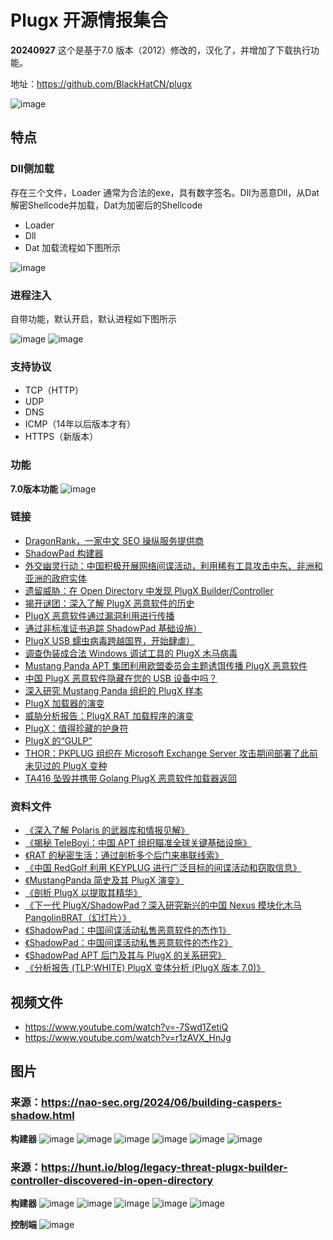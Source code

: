 # Plugx 开源情报集合

**20240927**
这个是基于7.0 版本（2012）修改的，汉化了，并增加了下载执行功能。  

地址：https://github.com/BlackHatCN/plugx  

![image](https://github.com/user-attachments/assets/8e1a1d8f-e0c5-4d4f-8a02-e997316c9d78)



## 特点
### Dll侧加载
存在三个文件，Loader 通常为合法的exe，具有数字签名。Dll为恶意Dll，从Dat解密Shellcode并加载，Dat为加密后的Shellcode
- Loader 
- Dll 
- Dat 
加载流程如下图所示

![image](https://github.com/user-attachments/assets/e09636f0-c8af-42c4-9091-91dec8ee1a83)


### 进程注入
自带功能，默认开启，默认进程如下图所示   

![image](https://github.com/user-attachments/assets/3f9fd336-d62c-49d9-8c06-acfdac074e60)
![image](https://github.com/user-attachments/assets/a7845fba-cea6-42ca-8d01-7f5052eebba7)



### 支持协议
- TCP（HTTP）
- UDP
- DNS
- ICMP（14年以后版本才有）
- HTTPS（新版本）


### 功能
**7.0版本功能**
![image](https://github.com/user-attachments/assets/2cfc1fec-ed4b-4a0d-b137-cc7b9346d6ed)


### 链接
- [DragonRank，一家中文 SEO 操纵服务提供商](https://blog.talosintelligence.com/dragon-rank-seo-poisoning/)
- [ShadowPad 构建器](https://nao-sec.org/2024/06/building-caspers-shadow.html)
- [外交幽灵行动：中国积极开展网络间谍活动，利用稀有工具攻击中东、非洲和亚洲的政府实体](https://unit42.paloaltonetworks.com/operation-diplomatic-specter/)
- [遗留威胁：在 Open Directory 中发现 PlugX Builder/Controller](https://hunt.io/blog/legacy-threat-plugx-builder-controller-discovered-in-open-directory)
- [揭开谜团：深入了解 PlugX 恶意软件的历史](https://www.splunk.com/en_us/blog/security/unmasking-the-enigma-a-historical-dive-into-the-world-of-plugx-malware.html)
- [PlugX 恶意软件通过漏洞利用进行传播](https://asec.ahnlab.com/en/49097/)
- [通过非标准证书追踪 ShadowPad 基础设施）](https://hunt.io/blog/tracking-shadowpad-infrastructure-via-non-standard-certificates)
- [PlugX USB 蠕虫病毒跨越国界，开始肆虐）](https://news.sophos.com/en-us/2023/03/09/border-hopping-plugx-usb-worm/)
- [调查伪装成合法 Windows 调试工具的 PlugX 木马病毒](https://www.trendmicro.com/en_us/research/23/b/investigating-the-plugx-trojan-disguised-as-a-legitimate-windows.html)
- [Mustang Panda APT 集团利用欧盟委员会主题诱饵传播 PlugX 恶意软件](https://blog.eclecticiq.com/mustang-panda-apt-group-uses-european-commission-themed-lure-to-deliver-plugx-malware) 
- [中国 PlugX 恶意软件隐藏在您的 USB 设备中吗？](https://unit42.paloaltonetworks.com/plugx-variants-in-usbs/)
- [深入研究 Mustang Panda 组织的 PlugX 样本](https://kienmanowar.wordpress.com/2022/12/27/diving-into-a-plugx-sample-of-mustang-panda-group/)
- [PlugX 加载器的演变](https://engineers.ffri.jp/entry/2022/11/30/141346)
- [威胁分析报告：PlugX RAT 加载程序的演变](https://www.cybereason.com/blog/threat-analysis-report-plugx-rat-loader-evolution)
- [PlugX：值得珍藏的护身符](https://www.trellix.com/blogs/research/plugx-a-talisman-to-behold/)
- [PlugX 的“GULP”](https://cyberandramen.net/2022/01/06/a-gulp-of-plugx/)
- [THOR：PKPLUG 组织在 Microsoft Exchange Server 攻击期间部署了此前未见过的 PlugX 变种](https://unit42.paloaltonetworks.com/thor-plugx-variant/)
- [TA416 坠毁并携带 Golang PlugX 恶意软件加载器返回](https://www.proofpoint.com/us/blog/threat-insight/ta416-goes-ground-and-returns-golang-plugx-malware-loader)

### 资料文件
- [《深入了解 Polaris 的武器库和情报见解》](https://github.com/badboycxcc/Plugx/blob/main/2024-08-Sailing%20the%20Seven%20SEAs.pdf)   
- [《揭秘 TeleBoyi：中国 APT 组织瞄准全球关键基础设施》](https://github.com/badboycxcc/Plugx/blob/main/JSAC2024_1_8_yi-chin_yu-tung_en.pdf)
- [《RAT 的秘密生活：通过剖析多个后门来串联线索》](https://github.com/badboycxcc/Plugx/blob/main/JSAC2024_1_7_hara_nakajima_kawakami_en.pdf)
- [《中国 RedGolf 利用 KEYPLUG 进行广泛目标的间谍活动和窃取信息》](https://github.com/badboycxcc/Plugx/blob/main/cta-2023-0330.pdf)
- [《MustangPanda 简史及其 PlugX 演变》](https://github.com/badboycxcc/Plugx/blob/main/JSAC2023_2_LT4.pdf)
- [《剖析 PlugX 以提取其精华》](https://github.com/badboycxcc/Plugx/blob/main/Dissecting%2BPlugX%2Bto%2BExtract%2BIts%2BCrown%2BJewels.pdf)
- [《下一代 PlugX/ShadowPad？深入研究新兴的中国 Nexus 模块化木马 Pangolin8RAT（幻灯片）》](https://github.com/badboycxcc/Plugx/blob/main/AS-22-LeonSilvia-NextGenPlugXShadowPad.pdf)
- [《ShadowPad：中国间谍活动私售恶意软件的杰作1》](https://github.com/badboycxcc/Plugx/blob/main/D1T1%20-%20%20ShadowPad%20-%20A%20Masterpiece%20of%20Privately%20Sold%20Malware%20in%20Chinese%20Espionage%20-%20Yi-Jhen%20Hsieh%20%26%20Joey%20Chen.pdf)
- [《ShadowPad：中国间谍活动私售恶意软件的杰作2》](https://github.com/badboycxcc/Plugx/blob/main/SentinelOne_-SentinelLabs_ShadowPad_WP_V2.pdf)
- [《ShadowPad APT 后门及其与 PlugX 的关系研究》](https://github.com/badboycxcc/Plugx/blob/main/Study_of_the_ShadowPad_APT_backdoor_and_its_relation_to_PlugX_en.pdf)
- [《分析报告 (TLP:WHITE) PlugX 变体分析 (PlugX 版本 7.0)》](https://github.com/badboycxcc/Plugx/blob/main/tr-12-circl-plugx-analysis-v1.pdf)



## 视频文件
- https://www.youtube.com/watch?v=-7Swd1ZetiQ
- https://www.youtube.com/watch?v=r1zAVX_HnJg


## 图片
### 来源：https://nao-sec.org/2024/06/building-caspers-shadow.html
**构建器**
![image](https://github.com/user-attachments/assets/9174b4c3-d2d7-436b-83c7-6e699de01a60)
![image](https://github.com/user-attachments/assets/191661aa-ba71-45c4-b724-29023d70ab6f)
![image](https://github.com/user-attachments/assets/5ba6af06-5573-4558-97e6-206529fd0d38)
![image](https://github.com/user-attachments/assets/e75c38e0-8f43-414a-ab4b-c7feaa5d8043)
![image](https://github.com/user-attachments/assets/8a5c6dcc-4c04-4681-947d-38b90841f818)
![image](https://github.com/user-attachments/assets/7abdc0c7-cb39-4d59-9b05-fba01e751fb5)




### 来源：https://hunt.io/blog/legacy-threat-plugx-builder-controller-discovered-in-open-directory
**构建器**
![image](https://github.com/user-attachments/assets/8b8a05fc-3495-4e8d-8ce9-93da19c7f89c)
![image](https://github.com/user-attachments/assets/bac32282-3582-4b70-ad44-b373cff87f77)
![image](https://github.com/user-attachments/assets/fd40036e-9779-4ede-a89e-4ae419968842)
![image](https://github.com/user-attachments/assets/004f11a8-e5b4-4f52-a40f-df5289b8b12c)
![image](https://github.com/user-attachments/assets/a4c4be0f-9491-4da5-8c31-228b35a31d0a)


**控制端**
![image](https://github.com/user-attachments/assets/1acc5c80-bab9-42df-883b-7d5004f44c01)

